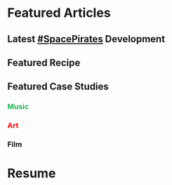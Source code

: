 # Featured Articles

<Feature article="blog/2022/1/1/2022-No-Excuses.md" />

## Latest [#SpacePirates](/tags/#Space-Pirates) Development

<Feature article="blog/2022/2/28/UpdatedPlanForSpacePirates.md" />

## Featured Recipe

<Feature article="blog/2021/3/28/Cajun-Chicken-Parmesan-Penne.md" />

## Featured Case Studies

### <span style="color:#1DB954">Music</span>

<Feature article="blog/2021/11/8/Cloud-Nothings.md" />

### <span style="color:red">Art</span>

<Feature article="blog/2014/8/11/Richard-Serra-Transversal-2.md" />

### Film

<Feature article="blog/2021/11/18/Annihilation.md" />

# Resume

<Resume />

